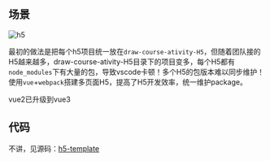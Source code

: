 ## 场景
![h5](@assets/project/24.png)

最初的做法是把每个h5项目统一放在<code>draw-course-ativity-H5</code>，但随着团队接的H5越来越多，draw-course-ativity-H5目录下的项目变多，每个H5都有<code>node_modules</code>下有大量的包，导致vscode卡顿！多个H5的包版本难以同步维护！使用<code>vue</code>+<code>webpack</code>搭建多页面H5，提高了H5开发效率，统一维护package。

vue2已升级到vue3

## 代码
不讲，见源码：[h5-template](https://github.com/0zcl/h5_template)